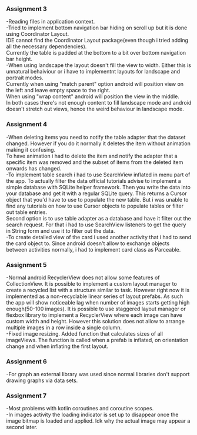 ### Assignment 3  
-Reading files in application context.  
-Tried to implement bottom navigation bar hiding on scroll up but it is done using Coordinator Layout.  
IDE cannot find the Coordinator Layout package(even though i tried adding all the necessary dependencies).  
Currently the table is padded at the bottom to a bit over bottom navigation bar height.  
-When using landscape the layout doesn't fill the view to width. Either this is unnatural behaiviour or i have to implementnt layouts for landscape and portrait modes.  
Currently when using "match parent" option android will position view on the left and leave empty space to the right.   
When using "wrap content" android will position the view in the middle.  
In both cases there's not enough content to fill landscape mode and android doesn't stretch out views, hence the weird behaviour in landscape mode.    


### Assignment 4  
-When deleting items you need to notify the table adapter that the dataset changed. However if you do it normally it deletes the item without animation making it confusing.  
To have animation i had to delete the item and notify the adapter that a specific item was removed and the subset of items from the deleted item onwards has changed.  
-To implement table search i had to use SearchView inflated in menu part of the app. To actually filter the data official tutorials advise to implement a simple database with SQLite helper framework. Then you write the data into your database and get it with a regular SQLite query. This returns a Cursor object that you'd have to use to populate the new table. But i was unable to find any tutorials on how to use Cursor objects to populate tables or filter out table entries.  
Second option is to use table adapter as a database and have it filter out the search request. For that i had to use SearchView listeners to get the query in String form and use it to filter out the data.  
-To create detailed view of the card i used another activity that i had to send the card object to. Since android doesn't allow to exchange objects between activities normally, i had to implement card class as Parceable.    


### Assignment 5
-Normal android RecyclerView does not allow some features of CollectionView. It is possible to implement a custom layout manager to create a recycled list with a structure similar to task. However right now it is implemented as a non-recyclable linear series of layout prefabs. As such the app will show noticeable lag when number of images starts getting high enough(50-100 images). It is possible to use staggered layout manager or flexbox library to implement a RecyclerView where each image can have custom width and height. However this solution does not allow to arrange multiple images in a row inside a single column.  
-Fixed image resizing. Added function that calculates sizes of all imageViews. The function is called when a prefab is inflated, on orientation change and when inflating the first layout.

### Assignment 6
-For graph an external library was used since normal libraries don't support drawing graphs via data sets.
  
### Assignment 7  
-Most problems with kotlin coroutines and coroutine scopes.  
-In images activity the loading indicator is set up to disappear once the image bitmap is loaded and applied. Idk why the actual image may appear a second later.
